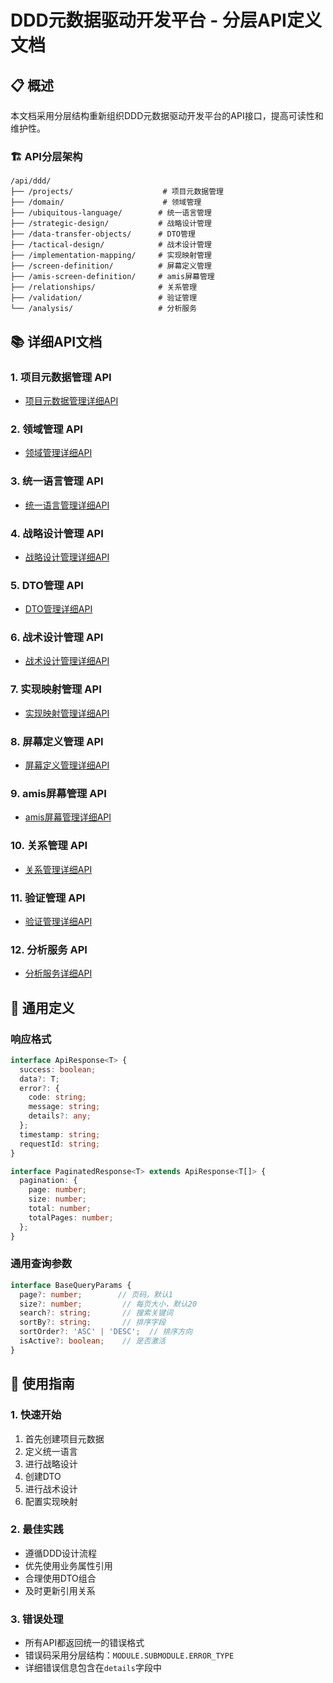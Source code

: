 # DDD元数据驱动开发平台 - 分层API定义文档

## 📋 概述

本文档采用分层结构重新组织DDD元数据驱动开发平台的API接口，提高可读性和维护性。

### 🏗️ API分层架构

```
/api/ddd/
├── /projects/                    # 项目元数据管理
├── /domain/                      # 领域管理
├── /ubiquitous-language/        # 统一语言管理
├── /strategic-design/           # 战略设计管理
├── /data-transfer-objects/      # DTO管理
├── /tactical-design/            # 战术设计管理
├── /implementation-mapping/     # 实现映射管理
├── /screen-definition/          # 屏幕定义管理
├── /amis-screen-definition/     # amis屏幕管理
├── /relationships/              # 关系管理
├── /validation/                 # 验证管理
└── /analysis/                   # 分析服务
```

## 📚 详细API文档

### 1. 项目元数据管理 API
- [项目元数据管理详细API](./api-details/project-metadata-api.md)

### 2. 领域管理 API
- [领域管理详细API](./api-details/domain-api.md)

### 3. 统一语言管理 API
- [统一语言管理详细API](./api-details/ubiquitous-language-api.md)

### 4. 战略设计管理 API
- [战略设计管理详细API](./api-details/strategic-design-api.md)

### 5. DTO管理 API
- [DTO管理详细API](./api-details/data-transfer-objects-api.md)

### 6. 战术设计管理 API
- [战术设计管理详细API](./api-details/tactical-design-api.md)

### 7. 实现映射管理 API
- [实现映射管理详细API](./api-details/implementation-mapping-api.md)

### 8. 屏幕定义管理 API
- [屏幕定义管理详细API](./api-details/screen-definition-api.md)

### 9. amis屏幕管理 API
- [amis屏幕管理详细API](./api-details/amis-screen-definition-api.md)

### 10. 关系管理 API
- [关系管理详细API](./api-details/relationships-api.md)

### 11. 验证管理 API
- [验证管理详细API](./api-details/validation-api.md)

### 12. 分析服务 API
- [分析服务详细API](./api-details/analysis-api.md)

## 🔧 通用定义

### 响应格式
```typescript
interface ApiResponse<T> {
  success: boolean;
  data?: T;
  error?: {
    code: string;
    message: string;
    details?: any;
  };
  timestamp: string;
  requestId: string;
}

interface PaginatedResponse<T> extends ApiResponse<T[]> {
  pagination: {
    page: number;
    size: number;
    total: number;
    totalPages: number;
  };
}
```

### 通用查询参数
```typescript
interface BaseQueryParams {
  page?: number;        // 页码，默认1
  size?: number;         // 每页大小，默认20
  search?: string;       // 搜索关键词
  sortBy?: string;       // 排序字段
  sortOrder?: 'ASC' | 'DESC';  // 排序方向
  isActive?: boolean;    // 是否激活
}
```

## 📖 使用指南

### 1. 快速开始
1. 首先创建项目元数据
2. 定义统一语言
3. 进行战略设计
4. 创建DTO
5. 进行战术设计
6. 配置实现映射

### 2. 最佳实践
- 遵循DDD设计流程
- 优先使用业务属性引用
- 合理使用DTO组合
- 及时更新引用关系

### 3. 错误处理
- 所有API都返回统一的错误格式
- 错误码采用分层结构：`MODULE.SUBMODULE.ERROR_TYPE`
- 详细错误信息包含在`details`字段中
